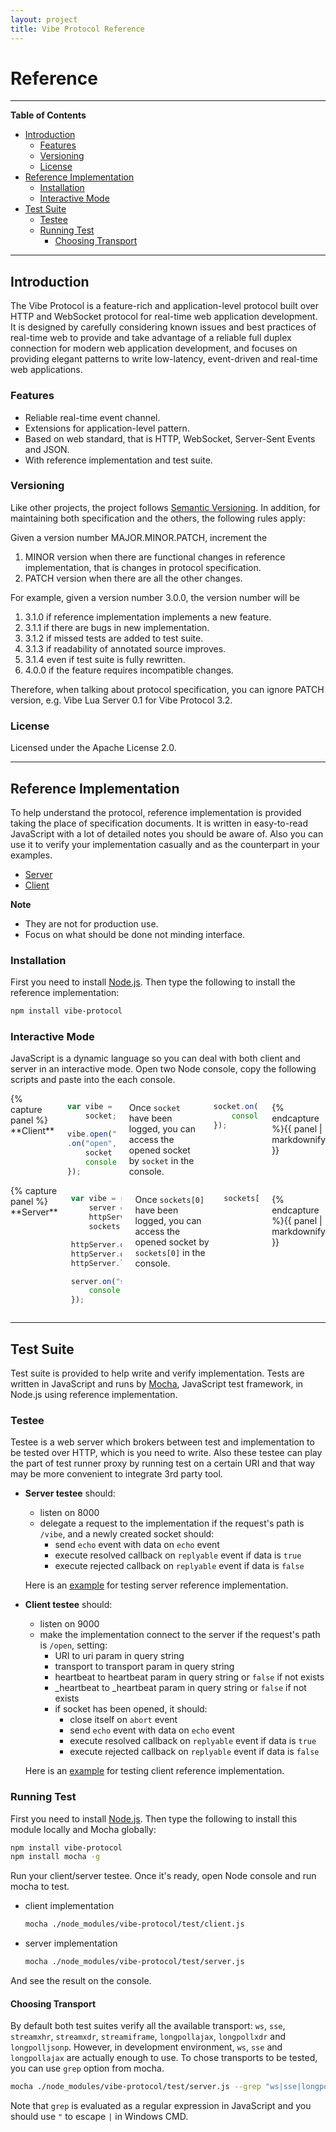 ```yaml
---
layout: project
title: Vibe Protocol Reference
---
```


<h1>Reference</h1>

---

**Table of Contents**

* [Introduction](#introduction)
    * [Features](#features)
    * [Versioning](#versioning)
    * [License](#license)
* [Reference Implementation](#reference-implementation)
    * [Installation](#installation)
    * [Interactive Mode](#interactive-mode)
* [Test Suite](#test-suite)
    * [Testee](#testee)
    * [Running Test](#running-test)
        * [Choosing Transport](#choosing-transport)

---

## Introduction
The Vibe Protocol is a feature-rich and application-level protocol built over HTTP and WebSocket protocol for real-time web application development. It is designed by carefully considering known issues and best practices of real-time web to provide and take advantage of a reliable full duplex connection for modern web application development, and focuses on providing elegant patterns to write low-latency, event-driven and real-time web applications.

### Features
* Reliable real-time event channel.
* Extensions for application-level pattern.
* Based on web standard, that is HTTP, WebSocket, Server-Sent Events and JSON.
* With reference implementation and test suite.

### Versioning
Like other projects, the project follows [Semantic Versioning](http://semver.org/). In addition, for maintaining both specification and the others, the following rules apply:

Given a version number MAJOR.MINOR.PATCH, increment the 

1. MINOR version when there are functional changes in reference implementation, that is changes in protocol specification.
1. PATCH version when there are all the other changes.

For example, given a version number 3.0.0, the version number will be

1. 3.1.0 if reference implementation implements a new feature.
1. 3.1.1 if there are bugs in new implementation.
1. 3.1.2 if missed tests are added to test suite.
1. 3.1.3 if readability of annotated source improves.
1. 3.1.4 even if test suite is fully rewritten.
1. 4.0.0 if the feature requires incompatible changes.

Therefore, when talking about protocol specification, you can ignore PATCH version, e.g. Vibe Lua Server 0.1 for Vibe Protocol 3.2.

### License

Licensed under the Apache License 2.0.

---

## Reference Implementation
To help understand the protocol, reference implementation is provided taking the place of specification documents. It is written in easy-to-read JavaScript with a lot of detailed notes you should be aware of. Also you can use it to verify your implementation casually and as the counterpart in your examples.

<ul class="inline-list">
    <li><a href="../docs/server.html">Server</a></li>
    <li><a href="../docs/client.html">Client</a></li>
</ul>

**Note**

* They are not for production use.
* Focus on what should be done not minding interface.

### Installation
First you need to install [Node.js](http://nodejs.org). Then type the following to install the reference implementation:

```bash
npm install vibe-protocol
```

### Interactive Mode
JavaScript is a dynamic language so you can deal with both client and server in an interactive mode. Open two Node console, copy the following scripts and paste into the each console.

<div class="row">
<div class="large-6 columns">
{% capture panel %}
**Client**

```javascript
var vibe = require("vibe-protocol"),
    socket;

vibe.open("http://localhost:8000/vibe", {transport: "ws"})
.on("open", function() {
    socket = this;
    console.log("socket");
});
```

Once `socket` have been logged, you can access the opened socket by `socket` in the console.

```javascript
socket.on("greeting", function(data) {
    console.log("greetings from the server: " + data);
});
```
{% endcapture %}{{ panel | markdownify }}
</div>
<div class="large-6 columns">
{% capture panel %}
**Server**

```javascript
var vibe = require("vibe-protocol"),
    server = vibe.server(),
    httpServer = require("http").createServer(),
    sockets = [];

httpServer.on("request", server.handleRequest);
httpServer.on("upgrade", server.handleUpgrade);
httpServer.listen(8000);

server.on("socket", function(socket) {
    console.log("sockets[" + (sockets.push(socket) - 1) + "]");
});
```

Once `sockets[0]` have been logged, you can access the opened socket by `sockets[0]` in the console.

```javascript
sockets[0].send("greeting", "Hello World");
```
{% endcapture %}{{ panel | markdownify }}
</div>
</div>

---

## Test Suite
Test suite is provided to help write and verify implementation. Tests are written in JavaScript and runs by [Mocha](http://visionmedia.github.io/mocha/), JavaScript test framework, in Node.js using reference implementation.

### Testee
Testee is a web server which brokers between test and implementation to be tested over HTTP, which is you need to write. Also these testee can play the part of test runner proxy by running test on a certain URI and that way may be more convenient to integrate 3rd party tool.

* **Server testee** should:
    * listen on 8000
    * delegate a request to the implementation if the request's path is `/vibe`, and a newly created socket should:
        * send `echo` event with data on `echo` event
        * execute resolved callback on `replyable` event if data is `true`
        * execute rejected callback on `replyable` event if data is `false`<p>
    
    Here is an [example](https://github.com/Atmosphere/vibe-protocol/blob/master/test/testee/server.js) for testing server reference implementation.  
  
* **Client testee** should: 
    * listen on 9000
    * make the implementation connect to the server if the request's path is `/open`, setting:
        * URI to uri param in query string
        * transport to transport param in query string
        * heartbeat to heartbeat param in query string or `false` if not exists
        * _heartbeat to _heartbeat param in query string or `false` if not exists
        * if socket has been opened, it should:
            * close itself on `abort` event
            * send `echo` event with data on `echo` event
            * execute resolved callback on `replyable` event if data is `true`
            * execute rejected callback on `replyable` event if data is `false`<p>
    
    Here is an [example](https://github.com/Atmosphere/vibe-protocol/blob/master/test/testee/client.js) for testing client reference implementation.
  
### Running Test
First you need to install [Node.js](http://nodejs.org). Then type the following to install this module locally and Mocha globally: 

```bash
npm install vibe-protocol
npm install mocha -g
```

Run your client/server testee. Once it's ready, open Node console and run mocha to test.

* client implementation

    ```bash
    mocha ./node_modules/vibe-protocol/test/client.js
    ```
    
* server implementation

    ```bash
    mocha ./node_modules/vibe-protocol/test/server.js
    ```
    
And see the result on the console.

#### Choosing Transport
By default both test suites verify all the available transport: `ws`, `sse`, `streamxhr`, `streamxdr`, `streamiframe`, `longpollajax`, `longpollxdr` and `longpolljsonp`. However, in development environment, `ws`, `sse` and `longpollajax` are actually enough to use. To chose transports to be tested, you can use `grep` option from mocha.

```bash
mocha ./node_modules/vibe-protocol/test/server.js --grep "ws|sse|longpollajax"
```

Note that `grep` is evaluated as a regular expression in JavaScript and you should use `"` to escape `|` in Windows CMD.